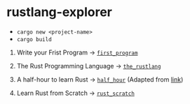 # rustlang-explorer
- `cargo new <project-name>`
- `cargo build`

1. Write your Frist Program -> [`first_program`]()

2. The Rust Programming Language -> [`the_rustlang`](https://github.com/augustine0890/rustlang-explorer/blob/master/the_rustlang/README.md)

3. A half-hour to learn Rust -> [`half_hour`](https://github.com/augustine0890/rustlang-explorer/tree/master/half_hour) (Adapted from [link](https://fasterthanli.me/articles/a-half-hour-to-learn-rust))

4. Learn Rust from Scratch -> [`rust_scratch`]()